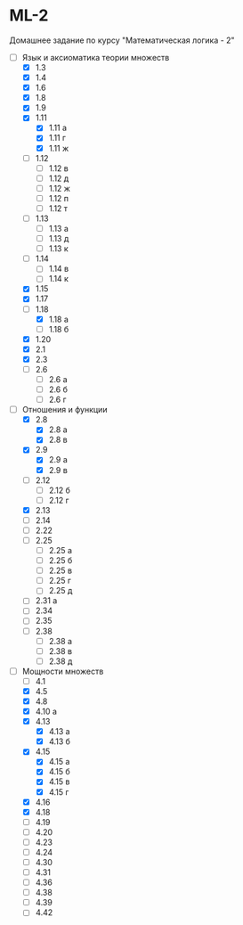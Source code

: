 ML-2
====

Домашнее задание по курсу "Математическая логика - 2"
- [ ] Язык и аксиоматика теории множеств
	- [x] 1.3
    - [x] 1.4
    - [x] 1.6
    - [x] 1.8
    - [x] 1.9
    - [x] 1.11
    	- [x] 1.11 a
        - [x] 1.11 г
        - [x] 1.11 ж
    - [ ] 1.12
    	- [ ] 1.12 в
        - [ ] 1.12 д
        - [ ] 1.12 ж
        - [ ] 1.12 п
        - [ ] 1.12 т
    - [ ] 1.13
    	- [ ] 1.13 a
        - [ ] 1.13 д
        - [ ] 1.13 к
    - [ ] 1.14
    	- [ ] 1.14 в
        - [ ] 1.14 к
    - [x] 1.15
    - [x] 1.17
    - [ ] 1.18
    	- [x] 1.18 а
    	- [ ] 1.18 б
    - [x] 1.20
    - [x] 2.1
    - [x] 2.3
    - [ ] 2.6
   		- [ ] 2.6 а
    	- [ ] 2.6 б
        - [ ] 2.6 г
- [ ] Отношения и функции
    - [x] 2.8
        - [x] 2.8 а
        - [x] 2.8 в
    - [x] 2.9
        - [x] 2.9 а
        - [x] 2.9 в
    - [ ] 2.12
        - [ ] 2.12 б
        - [ ] 2.12 г
    - [x] 2.13
    - [ ] 2.14
    - [ ] 2.22
    - [ ] 2.25
        - [ ] 2.25 а
        - [ ] 2.25 б
        - [ ] 2.25 в
        - [ ] 2.25 г
        - [ ] 2.25 д
    - [ ] 2.31 а
    - [ ] 2.34
    - [ ] 2.35
    - [ ] 2.38
        - [ ] 2.38 а
        - [ ] 2.38 в
        - [ ] 2.38 д
- [ ] Мощности множеств
    - [ ] 4.1
    - [x] 4.5
    - [x] 4.8
    - [x] 4.10 а
    - [x] 4.13
        - [x] 4.13 а
        - [x] 4.13 б
    - [x] 4.15
        - [x] 4.15 а
        - [x] 4.15 б
        - [x] 4.15 в
        - [x] 4.15 г
    - [x] 4.16
    - [x] 4.18
    - [ ] 4.19
    - [ ] 4.20
    - [ ] 4.23
    - [ ] 4.24
    - [ ] 4.30
    - [ ] 4.31
    - [ ] 4.36
    - [ ] 4.38
    - [ ] 4.39
    - [ ] 4.42

